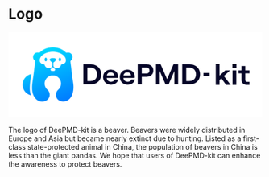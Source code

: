 # Logo

<picture><source media="(prefers-color-scheme: dark)" srcset="./_static/logo-dark.svg"><source media="(prefers-color-scheme: light)" srcset="./_static/logo.svg"><img alt="DeePMD-kit logo" src="./_static/logo.svg"></picture>

The logo of DeePMD-kit is a beaver. Beavers were widely distributed in Europe and Asia but became nearly extinct due to hunting. Listed as a first-class state-protected animal in China, the population of beavers in China is less than the giant pandas. We hope that users of DeePMD-kit can enhance the awareness to protect beavers.
